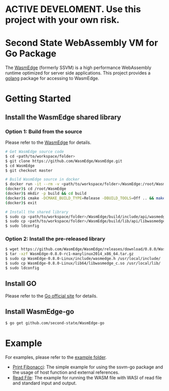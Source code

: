 # ACTIVE DEVELOMENT. Use this project with your own risk.

# Second State WebAssembly VM for Go Package

The [WasmEdge](https://github.com/WasmEdge/WasmEdge) (formerly SSVM) is a high performance WebAssembly runtime optimized for server side applications. This project provides a [golang](https://golang.org/) package for accessing to WasmEdge.

# Getting Started

## Install the WasmEdge shared library

### Option 1: Build from the source

Please refer to the [WasmEdge](https://github.com/WasmEdge/WasmEdge) for details.

```bash
# Get WasmEdge source code
$ cd <path/to/workspace/folder>
$ git clone https://github.com/WasmEdge/WasmEdge.git
$ cd WasmEdge
$ git checkout master

# Build WasmEdge source in docker
$ docker run -it --rm -v <path/to/workspace/folder>/WasmEdge:/root/WasmEdge WasmEdge/WasmEdge:latest
(docker)$ cd /root/WasmEdge
(docker)$ mkdir -p build && cd build
(docker)$ cmake -DCMAKE_BUILD_TYPE=Release -DBUILD_TOOLS=Off .. && make -j
(docker)$ exit

# Install the shared library
$ sudo cp <path/to/workspace/folder>/WasmEdge/build/include/api/wasmedge.h /usr/local/include
$ sudo cp <path/to/workspace/folder>/WasmEdge/build/lib/api/libwasmedge_c.so /usr/local/lib
$ sudo ldconfig
```

### Option 2: Install the pre-released library

```bash
$ wget https://github.com/WasmEdge/WasmEdge/releases/download/0.8.0/WasmEdge-0.8.0-manylinux2014_x86_64.tar.gz
$ tar -xzf WasmEdge-0.8.0-rc1-manylinux2014_x86_64.tar.gz
$ sudo cp WasmEdge-0.8.0-Linux/include/wasmedge.h /usr/local/include/
$ sudo cp WasmEdge-0.8.0-Linux/lib64/libwasmedge_c.so /usr/local/lib/
$ sudo ldconfig
```

## Install GO

Please refer to the [Go official site](https://golang.org/doc/install) for details.

## Install WasmEdge-go

```bash
$ go get github.com/second-state/WasmEdge-go
```

# Example

For examples, please refer to the [example folder](https://github.com/second-state/WasmEdge-go/examples).

* [Print Fibonacci](https://github.com/second-state/WasmEdge-go/tree/master/examples/go_PrintFibonacci): The simple example for using the ssvm-go package and the usage of host function and external references.
* [Read File](https://github.com/second-state/WasmEdge-go/tree/master/examples/go_ReadFile): The example for running the WASM file with WASI of read file and standard input and output.
